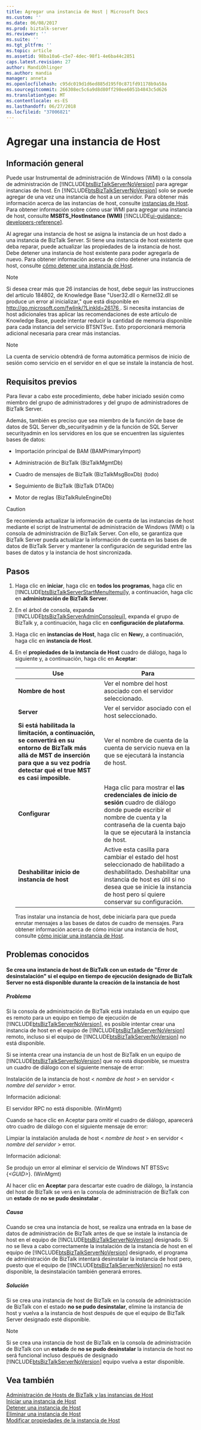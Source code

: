 ```yaml
---
title: Agregar una instancia de Host | Microsoft Docs
ms.custom: ''
ms.date: 06/08/2017
ms.prod: biztalk-server
ms.reviewer: ''
ms.suite: ''
ms.tgt_pltfrm: ''
ms.topic: article
ms.assetid: 98ba10a6-c5e7-4dec-98f1-4e6ba44c2851
caps.latest.revision: 27
author: MandiOhlinger
ms.author: mandia
manager: anneta
ms.openlocfilehash: c95dc019d1d6ed885d195f0c871fd91178b9a58a
ms.sourcegitcommit: 266308ec5c6a9d8d80ff298ee6051b4843c5d626
ms.translationtype: MT
ms.contentlocale: es-ES
ms.lasthandoff: 06/27/2018
ms.locfileid: "37006821"
---
```

# <a name="add-a-host-instance"></a>Agregar una instancia de Host

## <a name="overview"></a>Información general
Puede usar Instrumental de administración de Windows (WMI) o la consola de administración de [!INCLUDE[btsBizTalkServerNoVersion](../includes/btsbiztalkservernoversion-md.md)] para agregar instancias de host. En [!INCLUDE[btsBizTalkServerNoVersion](../includes/btsbiztalkservernoversion-md.md)] solo se puede agregar de una vez una instancia de host a un servidor. Para obtener más información acerca de las instancias de host, consulte [instancias de Host](../core/host-instances.md). Para obtener información sobre cómo usar WMI para agregar una instancia de host, consulte **MSBTS_HostInstance (WMI)** [!INCLUDE[ui-guidance-developers-reference](../includes/ui-guidance-developers-reference.md)].
  
 Al agregar una instancia de host se asigna la instancia de un host dado a una instancia de BizTalk Server. Si tiene una instancia de host existente que deba reparar, puede actualizar las propiedades de la instancia de host. Debe detener una instancia de host existente para poder agregarla de nuevo. Para obtener información acerca de cómo detener una instancia de host, consulte [cómo detener una instancia de Host](../core/how-to-stop-a-host-instance.md).  
  
> [!NOTE]
>  Si desea crear más que 26 instancias de host, debe seguir las instrucciones del artículo 184802, de Knowledge Base "User32.dll o Kernel32.dll se produce un error al inicializar," que está disponible en [ http://go.microsoft.com/fwlink/?LinkId=26176 ](http://go.microsoft.com/fwlink/?LinkId=26176). Si necesita instancias de host adicionales tras aplicar las recomendaciones de este artículo de Knowledge Base, puede intentar reducir la cantidad de memoria disponible para cada instancia del servicio BTSNTSvc. Esto proporcionará memoria adicional necesaria para crear más instancias.  
  
> [!NOTE]
>  La cuenta de servicio obtendrá de forma automática permisos de inicio de sesión como servicio en el servidor en el que se instale la instancia de host.  
  
## <a name="prerequisites"></a>Requisitos previos  
 Para llevar a cabo este procedimiento, debe haber iniciado sesión como miembro del grupo de administradores y del grupo de administradores de BizTalk Server.  
  
 Además, también es preciso que sea miembro de la función de base de datos de SQL Server db_securityadmin y de la función de SQL Server securityadmin en los servidores en los que se encuentren las siguientes bases de datos:  
  
-   Importación principal de BAM (BAMPrimaryImport)  
  
-   Administración de BizTalk (BizTalkMgmtDb)  
  
-   Cuadro de mensajes de BizTalk (BizTalkMsgBoxDb) (todo)  
  
-   Seguimiento de BizTalk (BizTalk DTADb)  
  
-   Motor de reglas (BizTalkRuleEngineDb)  
  
> [!CAUTION]
>  Se recomienda actualizar la información de cuenta de las instancias de host mediante el script de Instrumental de administración de Windows (WMI) o la consola de administración de BizTalk Server. Con ello, se garantiza que BizTalk Server pueda actualizar la información de cuenta en las bases de datos de BizTalk Server y mantener la configuración de seguridad entre las bases de datos y la instancia de host sincronizada.  
  
## <a name="steps"></a>Pasos
  
1. Haga clic en **iniciar**, haga clic en **todos los programas**, haga clic en [!INCLUDE[btsBizTalkServerStartMenuItemui](../includes/btsbiztalkserverstartmenuitemui-md.md)]y, a continuación, haga clic en **administración de BizTalk Server**.  
  
2. En el árbol de consola, expanda [!INCLUDE[btsBizTalkServerAdminConsoleui](../includes/btsbiztalkserveradminconsoleui-md.md)], expanda el grupo de BizTalk y, a continuación, haga clic en **configuración de plataforma**.  
  
3. Haga clic en **instancias de Host**, haga clic en **New**y, a continuación, haga clic en **instancia de Host**.  
  
4. En el **propiedades de la instancia de Host** cuadro de diálogo, haga lo siguiente y, a continuación, haga clic en **Aceptar**:  
  
   |Use|Para|  
   |--------------|----------------|  
   |**Nombre de host**|Ver el nombre del host asociado con el servidor seleccionado.|  
   |**Server**|Ver el servidor asociado con el host seleccionado.|  
   |**Si está habilitada la limitación, a continuación, se convertirá en su entorno de BizTalk más allá de MST de inserción para que a su vez podría detectar qué el true MST es casi imposible.**|Ver el nombre de cuenta de la cuenta de servicio nueva en la que se ejecutará la instancia de host.|  
   |**Configurar**|Haga clic para mostrar el **las credenciales de inicio de sesión** cuadro de diálogo donde puede escribir el nombre de cuenta y la contraseña de la cuenta bajo la que se ejecutará la instancia de host.|  
   |**Deshabilitar inicio de instancia de host**|Active esta casilla para cambiar el estado del host seleccionado de habilitado a deshabilitado. Deshabilitar una instancia de host es útil si no desea que se inicie la instancia de host pero sí quiere conservar su configuración.|  
  
   Tras instalar una instancia de host, debe iniciarla para que pueda enrutar mensajes a las bases de datos de cuadro de mensajes. Para obtener información acerca de cómo iniciar una instancia de host, consulte [cómo iniciar una instancia de Host](../core/how-to-start-a-host-instance.md).  
  
## <a name="known-issues"></a>Problemas conocidos  
  
#### <a name="a-biztalk-host-instance-is-created-with-a-status-of-uninstall-failed-if-the-designated-biztalk-server-runtime-computer-is-not-available-during-host-instance-creation"></a>Se crea una instancia de host de BizTalk con un estado de "Error de desinstalación" si el equipo en tiempo de ejecución designado de BizTalk Server no está disponible durante la creación de la instancia de host  
  
##### <a name="problem"></a>Problema  
 Si la consola de administración de BizTalk está instalada en un equipo que es remoto para un equipo en tiempo de ejecución de [!INCLUDE[btsBizTalkServerNoVersion](../includes/btsbiztalkservernoversion-md.md)], es posible intentar crear una instancia de host en el equipo de [!INCLUDE[btsBizTalkServerNoVersion](../includes/btsbiztalkservernoversion-md.md)] remoto, incluso si el equipo de [!INCLUDE[btsBizTalkServerNoVersion](../includes/btsbiztalkservernoversion-md.md)] no está disponible.  
  
 Si se intenta crear una instancia de un host de BizTalk en un equipo de [!INCLUDE[btsBizTalkServerNoVersion](../includes/btsbiztalkservernoversion-md.md)] que no está disponible, se muestra un cuadro de diálogo con el siguiente mensaje de error:  
  
 Instalación de la instancia de host \< *nombre de host* \> en servidor \< *nombre del servidor* \> error.  
  
 Información adicional:  
  
 El servidor RPC no está disponible. (WinMgmt)  
  
 Cuando se hace clic en Aceptar para omitir el cuadro de diálogo, aparecerá otro cuadro de diálogo con el siguiente mensaje de error:  
  
 Limpiar la instalación anulada de host \< *nombre de host* \> en servidor \< *nombre del servidor* \> error.  
  
 Información adicional:  
  
 Se produjo un error al eliminar el servicio de Windows NT BTSSvc {*\<GUID\>*}. (WinMgmt)  
  
 Al hacer clic en **Aceptar** para descartar este cuadro de diálogo, la instancia del host de BizTalk se verá en la consola de administración de BizTalk con un **estado** de **no se pudo desinstalar** .  
  
##### <a name="cause"></a>Causa  
 Cuando se crea una instancia de host, se realiza una entrada en la base de datos de administración de BizTalk antes de que se instale la instancia de host en el equipo de [!INCLUDE[btsBizTalkServerNoVersion](../includes/btsbiztalkservernoversion-md.md)] designado. Si no se lleva a cabo correctamente la instalación de la instancia de host en el equipo de [!INCLUDE[btsBizTalkServerNoVersion](../includes/btsbiztalkservernoversion-md.md)] designado, el programa de administración de BizTalk intentará desinstalar la instancia de host pero, puesto que el equipo de [!INCLUDE[btsBizTalkServerNoVersion](../includes/btsbiztalkservernoversion-md.md)] no está disponible, la desinstalación también generará errores.  
  
##### <a name="resolution"></a>Solución  
 Si se crea una instancia de host de BizTalk en la consola de administración de BizTalk con el estado **no se pudo desinstalar**, elimine la instancia de host y vuelva a la instancia de host después de que el equipo de BizTalk Server designado esté disponible.  
  
> [!NOTE]
>  Si se crea una instancia de host de BizTalk en la consola de administración de BizTalk con un **estado** de **no se pudo desinstalar** la instancia de host no será funcional incluso después de designado [!INCLUDE[btsBizTalkServerNoVersion](../includes/btsbiztalkservernoversion-md.md)] equipo vuelva a estar disponible.  
  
## <a name="see-also"></a>Vea también  
 [Administración de Hosts de BizTalk y las instancias de Host](../core/managing-biztalk-hosts-and-host-instances.md)   
 [Iniciar una instancia de Host](../core/how-to-start-a-host-instance.md)   
 [Detener una instancia de Host](../core/how-to-stop-a-host-instance.md)   
 [Eliminar una instancia de Host](../core/how-to-delete-a-host-instance.md)   
 [Modificar propiedades de la instancia de Host](../core/how-to-modify-host-instance-properties.md)
